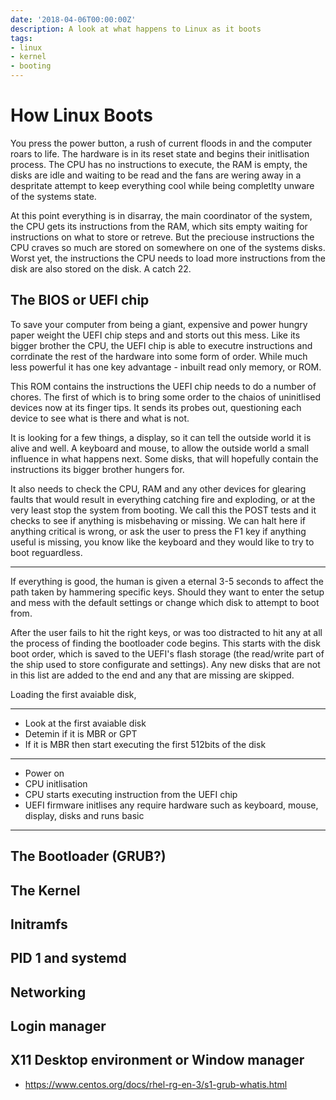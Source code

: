 ```yaml
---
date: '2018-04-06T00:00:00Z'
description: A look at what happens to Linux as it boots
tags:
- linux
- kernel
- booting
---
```


# How Linux Boots

You press the power button, a rush of current floods in and the computer roars
to life. The hardware is in its reset state and begins their initlisation
process. The CPU has no instructions to execute, the RAM is empty, the disks
are idle and waiting to be read and the fans are wering away in a despritate
attempt to keep everything cool while being completlty unware of the systems
state.

At this point everything is in disarray, the main coordinator of the system,
the CPU gets its instructions from the RAM, which sits empty waiting for
instructions on what to store or retreve. But the preciouse instructions the
CPU craves so much are stored on somewhere on one of the systems disks. Worst
yet, the instructions the CPU needs to load more instructions from the disk are
also stored on the disk. A catch 22.

## The BIOS or UEFI chip

To save your computer from being a giant, expensive and power hungry paper
weight the UEFI chip steps and and storts out this mess. Like its bigger
brother the CPU, the UEFI chip is able to executre instructions and corrdinate
the rest of the hardware into some form of order. While much less powerful it
has one key advantage - inbuilt read only memory, or ROM.

This ROM contains the instructions the UEFI chip needs to do a number of
chores. The first of which is to bring some order to the chaios of uninitlised
devices now at its finger tips. It sends its probes out, questioning each
device to see what is there and what is not.

It is looking for a few things, a display, so it can tell the outside world it
is alive and well. A keyboard and mouse, to allow the outside world a small
influence in what happens next. Some disks, that will hopefully contain the
instructions its bigger brother hungers for.

It also needs to check the CPU, RAM and any other devices for glearing faults
that would result in everything catching fire and exploding, or at the very
least stop the system from booting. We call this the POST tests and it checks
to see if anything is misbehaving or missing. We can halt here if anything
critical is wrong, or ask the user to press the F1 key if anything useful is
missing, you know like the keyboard and they would like to try to boot
reguardless.

---

If everything is good, the human is given a eternal 3-5 seconds to affect the
path taken by hammering specific keys. Should they want to enter the setup and
mess with the default settings or change which disk to attempt to boot from.

After the user fails to hit the right keys, or was too distracted to hit any at
all the process of finding the bootloader code begins. This starts with the
disk boot order, which is saved to the UEFI's flash storage (the read/write
part of the ship used to store configurate and settings). Any new disks that
are not in this list are added to the end and any that are missing are skipped.

Loading the first avaiable disk,

---

- Look at the first avaiable disk
- Detemin if it is MBR or GPT
- If it is MBR then start executing the first 512bits of the disk

---

- Power on
- CPU initlisation
- CPU starts executing instruction from the UEFI chip
- UEFI firmware initlises any require hardware such as keyboard, mouse, display, disks and runs basic

---

## The Bootloader (GRUB?)

## The Kernel

## Initramfs

## PID 1 and systemd

## Networking

## Login manager

## X11 Desktop environment or Window manager

- https://www.centos.org/docs/rhel-rg-en-3/s1-grub-whatis.html
